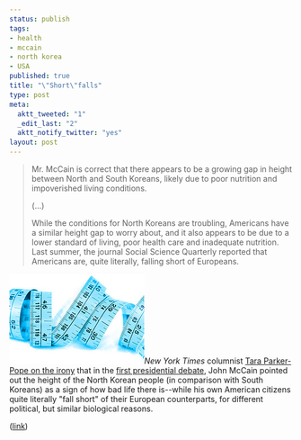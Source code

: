 ```yaml
--- 
status: publish
tags: 
- health
- mccain
- north korea
- USA
published: true
title: "\"Short\"falls"
type: post
meta: 
  aktt_tweeted: "1"
  _edit_last: "2"
  aktt_notify_twitter: "yes"
layout: post
---
```

<blockquote>Mr. McCain is correct that there appears to be a growing gap in height between North and South Koreans, likely due to poor nutrition and impoverished living conditions.

(...)

While the conditions for North Koreans are troubling, Americans have a similar height gap to worry about, and it also appears to be due to a lower standard of living, poor health care and inadequate nutrition. Last summer, the journal Social Science Quarterly reported that Americans are, quite literally, falling short of Europeans.</blockquote>

<a href="http://flickr.com/photos/ppdigital/2327029777/"><img src="/media/wp/2008/09/tape-measure.jpg" alt="" title="Tape Measure, CC by-nc licensed by Darren Hester on flickr" width="240" height="160" class="alignright size-full wp-image-1640" /></a><em>New York Times</em> columnist <a href="http://well.blogs.nytimes.com/2008/09/29/short-north-koreans-and-americans/">Tara Parker-Pope on the irony</a> that in the <a href="http://www.youdecide2008.com/2008/09/27/video-obama-mccain-debate-from-mississippi-9-26-08/">first presidential debate</a>, John McCain pointed out the height of the North Korean people (in comparison with South Koreans) as a sign of how bad life there is--while his own American citizens quite literally "fall short" of their European counterparts, for different political, but similar biological reasons.

(<a href="http://well.blogs.nytimes.com/2008/09/29/short-north-koreans-and-americans/">link</a>)
